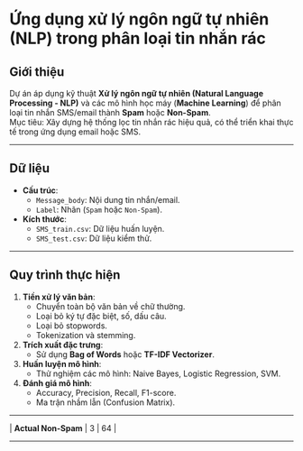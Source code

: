 #  Ứng dụng xử lý ngôn ngữ tự nhiên (NLP) trong phân loại tin nhắn rác

## Giới thiệu
Dự án áp dụng kỹ thuật **Xử lý ngôn ngữ tự nhiên (Natural Language Processing - NLP)** và các mô hình học máy (**Machine Learning**) để phân loại tin nhắn SMS/email thành **Spam** hoặc **Non-Spam**.  
Mục tiêu: Xây dựng hệ thống lọc tin nhắn rác hiệu quả, có thể triển khai thực tế trong ứng dụng email hoặc SMS.

---

##  Dữ liệu
- **Cấu trúc**:
  - `Message_body`: Nội dung tin nhắn/email.
  - `Label`: Nhãn (`Spam` hoặc `Non-Spam`).
- **Kích thước**:
  - `SMS_train.csv`: Dữ liệu huấn luyện.
  - `SMS_test.csv`: Dữ liệu kiểm thử.

---

##  Quy trình thực hiện
1. **Tiền xử lý văn bản**:
   - Chuyển toàn bộ văn bản về chữ thường.
   - Loại bỏ ký tự đặc biệt, số, dấu câu.
   - Loại bỏ stopwords.
   - Tokenization và stemming.
2. **Trích xuất đặc trưng**:
   - Sử dụng **Bag of Words** hoặc **TF-IDF Vectorizer**.
3. **Huấn luyện mô hình**:
   - Thử nghiệm các mô hình: Naive Bayes, Logistic Regression, SVM.
4. **Đánh giá mô hình**:
   - Accuracy, Precision, Recall, F1-score.
   - Ma trận nhầm lẫn (Confusion Matrix).

---
| **Actual Non-Spam** | 3              | 64                 |

---

